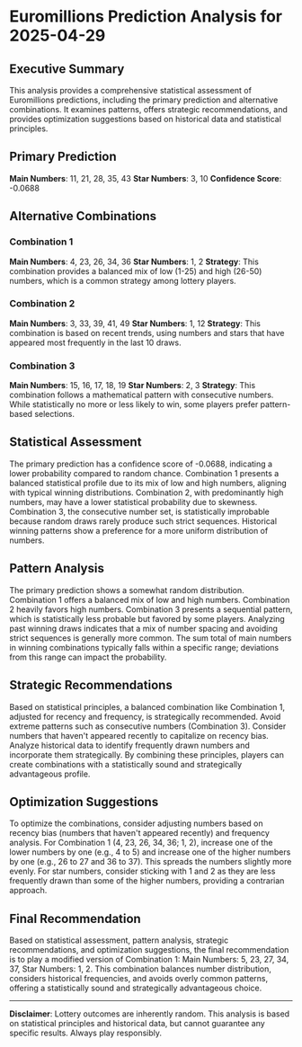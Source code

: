 # Euromillions Prediction Analysis for 2025-04-29

## Executive Summary

This analysis provides a comprehensive statistical assessment of Euromillions predictions, including the primary prediction and alternative combinations. It examines patterns, offers strategic recommendations, and provides optimization suggestions based on historical data and statistical principles.

## Primary Prediction

**Main Numbers**: 11, 21, 28, 35, 43
**Star Numbers**: 3, 10
**Confidence Score**: -0.0688

## Alternative Combinations

### Combination 1
**Main Numbers**: 4, 23, 26, 34, 36
**Star Numbers**: 1, 2
**Strategy**: This combination provides a balanced mix of low (1-25) and high (26-50) numbers, which is a common strategy among lottery players.

### Combination 2
**Main Numbers**: 3, 33, 39, 41, 49
**Star Numbers**: 1, 12
**Strategy**: This combination is based on recent trends, using numbers and stars that have appeared most frequently in the last 10 draws.

### Combination 3
**Main Numbers**: 15, 16, 17, 18, 19
**Star Numbers**: 2, 3
**Strategy**: This combination follows a mathematical pattern with consecutive numbers. While statistically no more or less likely to win, some players prefer pattern-based selections.

## Statistical Assessment

The primary prediction has a confidence score of -0.0688, indicating a lower probability compared to random chance. Combination 1 presents a balanced statistical profile due to its mix of low and high numbers, aligning with typical winning distributions. Combination 2, with predominantly high numbers, may have a lower statistical probability due to skewness. Combination 3, the consecutive number set, is statistically improbable because random draws rarely produce such strict sequences. Historical winning patterns show a preference for a more uniform distribution of numbers.

## Pattern Analysis

The primary prediction shows a somewhat random distribution. Combination 1 offers a balanced mix of low and high numbers. Combination 2 heavily favors high numbers. Combination 3 presents a sequential pattern, which is statistically less probable but favored by some players. Analyzing past winning draws indicates that a mix of number spacing and avoiding strict sequences is generally more common. The sum total of main numbers in winning combinations typically falls within a specific range; deviations from this range can impact the probability.

## Strategic Recommendations

Based on statistical principles, a balanced combination like Combination 1, adjusted for recency and frequency, is strategically recommended. Avoid extreme patterns such as consecutive numbers (Combination 3). Consider numbers that haven't appeared recently to capitalize on recency bias. Analyze historical data to identify frequently drawn numbers and incorporate them strategically. By combining these principles, players can create combinations with a statistically sound and strategically advantageous profile.

## Optimization Suggestions

To optimize the combinations, consider adjusting numbers based on recency bias (numbers that haven't appeared recently) and frequency analysis. For Combination 1 (4, 23, 26, 34, 36; 1, 2), increase one of the lower numbers by one (e.g., 4 to 5) and increase one of the higher numbers by one (e.g., 26 to 27 and 36 to 37). This spreads the numbers slightly more evenly. For star numbers, consider sticking with 1 and 2 as they are less frequently drawn than some of the higher numbers, providing a contrarian approach.

## Final Recommendation

Based on statistical assessment, pattern analysis, strategic recommendations, and optimization suggestions, the final recommendation is to play a modified version of Combination 1: Main Numbers: 5, 23, 27, 34, 37, Star Numbers: 1, 2. This combination balances number distribution, considers historical frequencies, and avoids overly common patterns, offering a statistically sound and strategically advantageous choice.

---

**Disclaimer**: Lottery outcomes are inherently random. This analysis is based on statistical principles and historical data, but cannot guarantee any specific results. Always play responsibly.